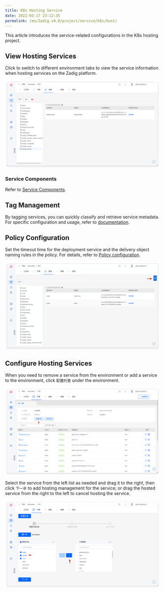```yaml
---
title: K8s Hosting Service
date: 2022-03-17 23:12:35
permalink: /en/Zadig v4.0/project/service/k8s/host/
---
```


This article introduces the service-related configurations in the K8s hosting project.

## View Hosting Services

Click to switch to different environment tabs to view the service information when hosting services on the Zadig platform.

![Hosting Service List](../../../../_images/k8s_host_service_list.png)

### Service Components

Refer to [Service Components](/en/Zadig%20v4.0/env/overview/#what-is-a-service-component).

## Tag Management

By tagging services, you can quickly classify and retrieve service metadata. For specific configuration and usage, refer to [documentation](/en/Zadig%20v4.0/project/service/label/).

## Policy Configuration

Set the timeout time for the deployment service and the delivery object naming rules in the policy. For details, refer to [Policy configuration](/en/Zadig%20v4.0/project/service/k8s/#policy-configuration).

![Service Policy Configuration](../../../../_images/host_service_strategy_config.png)

## Configure Hosting Services
When you need to remove a service from the environment or add a service to the environment, click `配置托管` under the environment.

![Hosting Services](../../../../_images/env_delegate_project_overview.png)

Select the service from the left list as needed and drag it to the right, then click `下一步` to add hosting management for the service; or drag the hosted service from the right to the left to cancel hosting the service.

![Configure Hosting](../../../../_images/config_service_delegation.png)